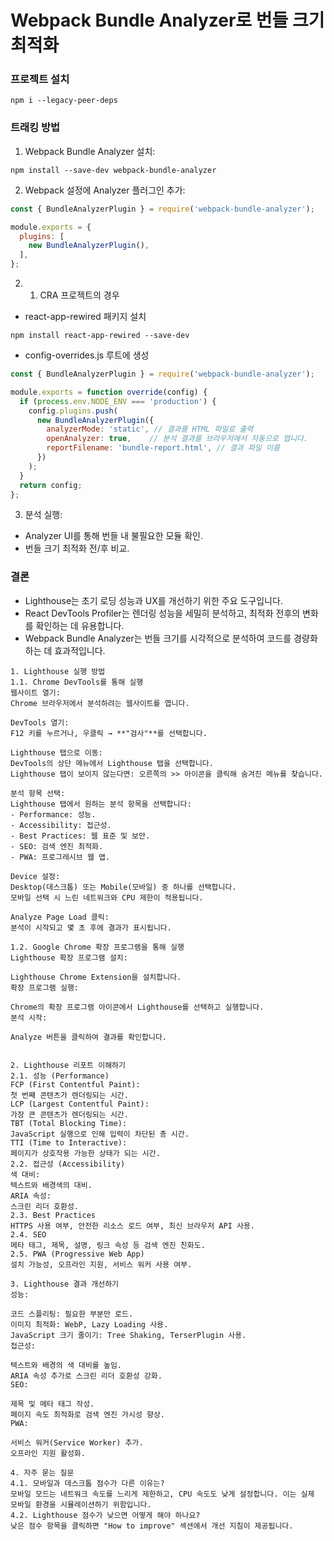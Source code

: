# Webpack Bundle Analyzer로 번들 크기 최적화

### 프로젝트 설치

```
npm i --legacy-peer-deps
```

###  트래킹 방법
1. Webpack Bundle Analyzer 설치:
```
npm install --save-dev webpack-bundle-analyzer
```

2. Webpack 설정에 Analyzer 플러그인 추가:
```js
const { BundleAnalyzerPlugin } = require('webpack-bundle-analyzer');

module.exports = {
  plugins: [
    new BundleAnalyzerPlugin(),
  ],
};
```

2. 1. CRA 프로젝트의 경우
- react-app-rewired 패키지 설치
```
npm install react-app-rewired --save-dev
```

- config-overrides.js 루트에 생성
```js
const { BundleAnalyzerPlugin } = require('webpack-bundle-analyzer');

module.exports = function override(config) {
  if (process.env.NODE_ENV === 'production') {
    config.plugins.push(
      new BundleAnalyzerPlugin({
        analyzerMode: 'static', // 결과를 HTML 파일로 출력
        openAnalyzer: true,    // 분석 결과를 브라우저에서 자동으로 엽니다.
        reportFilename: 'bundle-report.html', // 결과 파일 이름
      })
    );
  }
  return config;
};

```

3. 분석 실행:
- Analyzer UI를 통해 번들 내 불필요한 모듈 확인.
- 번들 크기 최적화 전/후 비교.

### 결론
- Lighthouse는 초기 로딩 성능과 UX를 개선하기 위한 주요 도구입니다.
- React DevTools Profiler는 렌더링 성능을 세밀히 분석하고, 최적화 전후의 변화를 확인하는 데 유용합니다.
- Webpack Bundle Analyzer는 번들 크기를 시각적으로 분석하여 코드를 경량화하는 데 효과적입니다.

```
1. Lighthouse 실행 방법
1.1. Chrome DevTools를 통해 실행
웹사이트 열기:
Chrome 브라우저에서 분석하려는 웹사이트를 엽니다.

DevTools 열기:
F12 키를 누르거나, 우클릭 → **"검사"**를 선택합니다.

Lighthouse 탭으로 이동:
DevTools의 상단 메뉴에서 Lighthouse 탭을 선택합니다.
Lighthouse 탭이 보이지 않는다면: 오른쪽의 >> 아이콘을 클릭해 숨겨진 메뉴를 찾습니다.

분석 항목 선택:
Lighthouse 탭에서 원하는 분석 항목을 선택합니다:
- Performance: 성능.
- Accessibility: 접근성.
- Best Practices: 웹 표준 및 보안.
- SEO: 검색 엔진 최적화.
- PWA: 프로그레시브 웹 앱.

Device 설정:
Desktop(데스크톱) 또는 Mobile(모바일) 중 하나를 선택합니다.
모바일 선택 시 느린 네트워크와 CPU 제한이 적용됩니다.

Analyze Page Load 클릭:
분석이 시작되고 몇 초 후에 결과가 표시됩니다.

1.2. Google Chrome 확장 프로그램을 통해 실행
Lighthouse 확장 프로그램 설치:

Lighthouse Chrome Extension을 설치합니다.
확장 프로그램 실행:

Chrome의 확장 프로그램 아이콘에서 Lighthouse를 선택하고 실행합니다.
분석 시작:

Analyze 버튼을 클릭하여 결과를 확인합니다.


2. Lighthouse 리포트 이해하기
2.1. 성능 (Performance)
FCP (First Contentful Paint):
첫 번째 콘텐츠가 렌더링되는 시간.
LCP (Largest Contentful Paint):
가장 큰 콘텐츠가 렌더링되는 시간.
TBT (Total Blocking Time):
JavaScript 실행으로 인해 입력이 차단된 총 시간.
TTI (Time to Interactive):
페이지가 상호작용 가능한 상태가 되는 시간.
2.2. 접근성 (Accessibility)
색 대비:
텍스트와 배경색의 대비.
ARIA 속성:
스크린 리더 호환성.
2.3. Best Practices
HTTPS 사용 여부, 안전한 리소스 로드 여부, 최신 브라우저 API 사용.
2.4. SEO
메타 태그, 제목, 설명, 링크 속성 등 검색 엔진 친화도.
2.5. PWA (Progressive Web App)
설치 가능성, 오프라인 지원, 서비스 워커 사용 여부.

3. Lighthouse 결과 개선하기
성능:

코드 스플리팅: 필요한 부분만 로드.
이미지 최적화: WebP, Lazy Loading 사용.
JavaScript 크기 줄이기: Tree Shaking, TerserPlugin 사용.
접근성:

텍스트와 배경의 색 대비를 높임.
ARIA 속성 추가로 스크린 리더 호환성 강화.
SEO:

제목 및 메타 태그 작성.
페이지 속도 최적화로 검색 엔진 가시성 향상.
PWA:

서비스 워커(Service Worker) 추가.
오프라인 지원 활성화.

4. 자주 묻는 질문
4.1. 모바일과 데스크톱 점수가 다른 이유는?
모바일 모드는 네트워크 속도를 느리게 제한하고, CPU 속도도 낮게 설정합니다. 이는 실제 모바일 환경을 시뮬레이션하기 위함입니다.
4.2. Lighthouse 점수가 낮으면 어떻게 해야 하나요?
낮은 점수 항목을 클릭하면 "How to improve" 섹션에서 개선 지침이 제공됩니다.

```